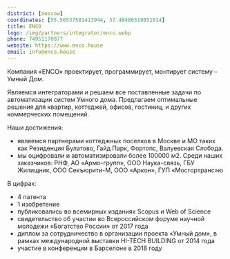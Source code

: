 ```yaml
---
district: [moscow]
coordinates: [55.56537581413944, 37.48486319851014]
title: ENCO
logo: /img/partners/integrator/enco.webp
phone: 74951170077
website: https://www.enco.house
email: info@enco.house
---
```


Компания «ENCO» проектирует, программирует, монтирует систему – Умный Дом.

Являемся интеграторами и решаем все поставленные задачи по автоматизации систем Умного дома. Предлагаем оптимальные решения для квартир, коттеджей, офисов, гостиниц, и других коммерческих помещений.


Наши достижения:
* являемся партнерами коттеджных поселков в Москве и МО таких как Резиденция Булатово, Гайд Парк, Фортопс, Валуевская Слобода.
* мы оцифровали и автоматизировали более 100000 м2.
Среди наших заказчиков: РНФ, АО «Армо-групп», ООО Наука-связь, ГБУ Жилищник, ООО Секъюрити-М, ООО «Аркон», ГУП «Мосгортранс»ю

В цифрах:
* 4 патента
* 1 изобретение
* публиковались во всемирных изданиях Scopus и Web of Science
* свидетельство об участии во Всероссийском форуме научной молодежи «Богатство России» от 2017 года
* диплом за сотрудничество в организации проекта «Умный дом», в рамках международной выставки HI-TECH BUILDING от 2014 года
* участие в конференции в Барселоне в 2018 году
